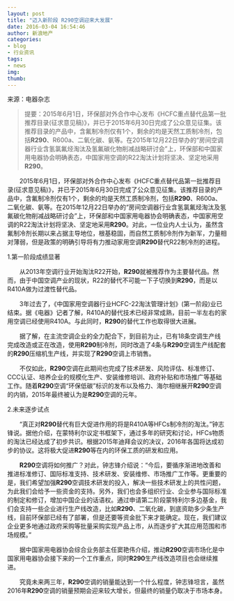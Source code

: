 ```yaml
---
layout: post
title: "迈入新阶段 R290空调迎来大发展"
date: 2016-03-04 16:54:46
author: 新浪地产
categories: 
- blog
- 行业资讯
tags:
- news
img: 
thumb: 
---
```


来源：电器杂志

> 提要：2015年6月1日，环保部对外合作中心发布《HCFC重点替代品第一批推荐目录(征求意见稿)》，并已于2015年6月30日完成了公众意见征集。该推荐目录的产品中，含氟制冷剂仅有1个，剩余的均是天然工质制冷剂，包括**R290**、R600a、二氧化碳、氨等。在2015年12月22日举办的“房间空调器行业含氢氯氟烃淘汰及氢氟碳化物削减战略研讨会”上，环保部和中国家用电器协会明确表态，中国家用空调的R22淘汰计划将坚决、坚定地采用**R290**。

　　2015年6月1日，环保部对外合作中心发布《HCFC重点替代品第一批推荐目录(征求意见稿)》，并已于2015年6月30日完成了公众意见征集。该推荐目录的产品中，含氟制冷剂仅有1个，剩余的均是天然工质制冷剂，包括**R290**、R600a、二氧化碳、氨等。在2015年12月22日举办的“房间空调器行业含氢氯氟烃淘汰及氢氟碳化物削减战略研讨会”上，环保部和中国家用电器协会明确表态，中国家用空调的R22淘汰计划将坚决、坚定地采用**R290**。对此，一位业内人士认为，虽然含氟制冷剂长期以来占据主导地位，根基稳固，而自然工质制冷剂作为新军，力量相对薄弱，但是政策的明确引导将有力推动家用空调**R290**替代R22制冷剂的进程。

 1.第一阶段成绩显著

　　从2013年空调行业开始淘汰R22开始，**R290**就被推荐作为主要替代品。然而，由于中国空调产业的现状，R22的替代不可能一下子切换到**R290**，而是以R410A做为过渡性替代品。

　　3年过去了，《中国家用空调器行业HCFC-22淘汰管理计划》(第一阶段)业已结束。据《电器》记者了解，R410A的替代技术已经非常成熟，目前一半左右的家用空调已经使用R410A。与此同时，**R290**的替代工作也取得很大进展。

　　据了解，在主流空调企业的全力配合下，到目前为止，已有18条空调生产线完成改造或正在改造，使用**R290**制冷剂，同时改造了4条与**R290**空调生产线配套的**R290**压缩机生产线，并实现了**R290**空调上市销售。

　　不仅如此，**R290**空调在此期间也完成了技术研发、风险评估、标准修订、CCC认证、培养企业的规模化生产、安装维修培训、政府补贴和市场推广等基础工作。随着**R290**空调“环保低碳”标识的发布以及格力、海尔相继展开**R290**空调的内销，2015年最终被认为是**R290**空调的元年。

 2.未来逐步试点

　　“真正对**R290**替代有巨大促进作用的将是R410A等HFCs制冷剂的淘汰。”钟志锋说。据他介绍，在蒙特利尔议定书框架下，通过多年的研究和讨论，HFCs物质的淘汰已经达成了初步共识。根据2015年迪拜会议的决议，2016年各国将达成初步的协议。这将极大促进**R290**等在内的环保工质的研发和应用。

　　**R290**空调将如何推广？对此，钟志锋介绍说：“今后，要循序渐进地改善和推进标准修订、国际标准支持、技术研发、安装维修、市场推广工作等。更重要的是，我们希望加强**R290**空调技术研发的投入，解决一些技术研发上的共性问题，为此我们会给予一些资金的支持。另外，我们也会多组织行业、企业参与国际标准的制定和修订，增加中国企业的话语权。通过申请第二阶段蒙特利尔多边基金，我们会支持一些企业进行生产线改造，比如**R290**、二氧化碳，到底资助多少条生产线，目前环保部已经有了部署，但是还要等资金批下来才能确定。现在，我们建议企业更多地通过政府采购等批量采购实现产品上市，从而逐步扩大其应用范围和市场规模。”

　　据中国家用电器协会综合业务部主任窦艳伟介绍，推动**R290**空调市场化是中国家用电器协会接下来的一个工作重点，同时**R290**生产线改造项目也会继续推进。

　　究竟未来两三年，**R290**空调的销量能达到一个什么程度，钟志锋坦言，虽然2016年**R290**空调的销量预期会迎来较大增长，但最终的销量仍取决于市场本身。 

